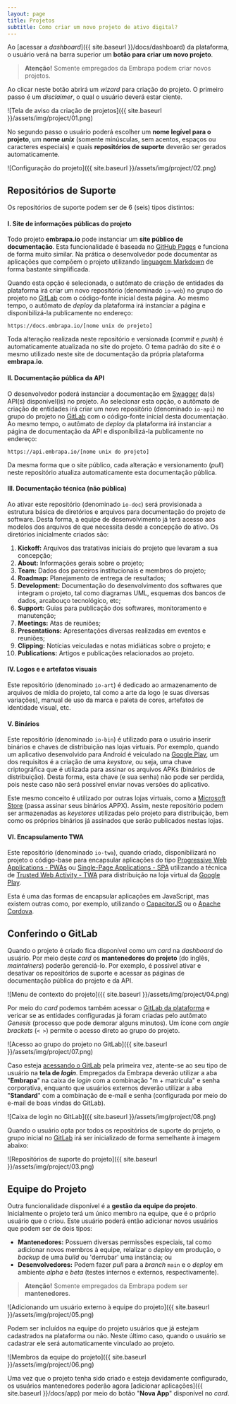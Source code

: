 ```yaml
---
layout: page
title: Projetos
subtitle: Como criar um novo projeto de ativo digital?
---
```


Ao [acessar a _dashboard_]({{ site.baseurl }}/docs/dashboard) da plataforma, o usuário verá na barra superior um **botão para criar um novo projeto**.

> **Atenção!** Somente empregados da Embrapa podem criar novos projetos.

Ao clicar neste botão abrirá um _wizard_ para criação do projeto. O primeiro passo é um _disclaimer_, o qual o usuário deverá estar ciente.

![Tela de aviso da criação de projetos]({{ site.baseurl }}/assets/img/project/01.png)

No segundo passo o usuário poderá escolher um **nome legível para o projeto**, um **nome _unix_** (somente minúsculas, sem acentos, espaços ou caracteres especiais) e quais **repositórios de suporte** deverão ser gerados automaticamente.

![Configuração do projeto]({{ site.baseurl }}/assets/img/project/02.png)

## Repositórios de Suporte

Os repositórios de suporte podem ser de 6 (seis) tipos distintos:

#### I. Site de informações públicas do projeto

Todo projeto **embrapa.io** pode instanciar um **site público de documentação**. Esta funcionalidade é baseada no [GitHub Pages](https://pages.github.com) e funciona de forma muito similar. Na prática o desenvolvedor pode documentar as aplicações que compõem o projeto utilizando [linguagem Markdown](https://www.markdownguide.org) de forma bastante simplificada.

Quando esta opção é selecionada, o autômato de criação de entidades da plataforma irá criar um novo repositório (denominado ```io-web```) no grupo do projeto no [GitLab](https://git.embrapa.io) com o código-fonte inicial desta página. Ao mesmo tempo, o autômato de _deploy_ da plataforma irá instanciar a página e disponibilizá-la publicamente no endereço:

```https://docs.embrapa.io/[nome unix do projeto]```

Toda alteração realizada neste repositório e versionada (_commit_ e _push_) é automaticamente atualizada no site do projeto. O tema padrão do site é o mesmo utilizado neste site de documentação da própria plataforma **embrapa.io**.

#### II. Documentação pública da API

O desenvolvedor poderá instanciar a documentação em [Swagger](https://swagger.io) da(s) API(s) disponível(is) no projeto. Ao selecionar esta opção, o autômato de criação de entidades irá criar um novo repositório (denominado ```io-api```) no grupo do projeto no [GitLab](https://git.embrapa.io) com o código-fonte inicial desta documentação. Ao mesmo tempo, o autômato de _deploy_ da plataforma irá instanciar a página de documentação da API e disponibilizá-la publicamente no endereço:

```https://api.embrapa.io/[nome unix do projeto]```

Da mesma forma que o site público, cada alteração e versionamento (_pull_) neste repositório atualiza automaticamente esta documentação pública.

#### III. Documentação técnica (não pública)

Ao ativar este repositório (denominado ```io-doc```) será provisionada a estrutura básica de diretórios e arquivos para documentação do projeto de software. Desta forma, a equipe de desenvolvimento já terá acesso aos modelos dos arquivos de que necessita desde a concepção do ativo. Os diretórios inicialmente criados são:

1. **Kickoff:** Arquivos das tratativas iniciais do projeto que levaram a sua concepção;
2. **About:** Informações gerais sobre o projeto;
3. **Team:** Dados dos parceiros institucionais e membros do projeto;
4. **Roadmap:** Planejamento de entrega de resultados;
5. **Development:** Documentação do desenvolvimento dos softwares que integram o projeto, tal como diagramas UML, esquemas dos bancos de dados, arcabouço tecnológico, etc;
6. **Support:** Guias para publicação dos softwares, monitoramento e manutenção;
7. **Meetings:** Atas de reuniões;
8. **Presentations:** Apresentações diversas realizadas em eventos e reuniões;
9. **Clipping:** Notícias veiculadas e notas midiáticas sobre o projeto; e
10. **Publications:** Artigos e publicações relacionados ao projeto.

#### IV. Logos e e artefatos visuais

Este repositório (denominado ```io-art```) é dedicado ao armazenamento de arquivos de mídia do projeto, tal como a arte da logo (e suas diversas variações), manual de uso da marca e paleta de cores, artefatos de identidade visual, etc.

#### V. Binários

Este repositório (denominado ```io-bin```) é utilizado para o usuário inserir binários e chaves de distribuição nas lojas virtuais. Por exemplo, quando um aplicativo desenvolvido para Android é veiculado na [Google Play](https://play.google.com/store/games), um dos requisitos é a criação de uma _keystore_, ou seja, uma chave criptográfica que é utilizada para assinar os arquivos APKs (binários de distribuição). Desta forma, esta chave (e sua senha) não pode ser perdida, pois neste caso não será possível enviar novas versões do aplicativo.

Este mesmo conceito é utilizado por outras lojas virtuais, como a [Microsoft Store](https://www.microsoft.com/pt-br/store/apps/) (passa assinar seus binários APPX). Assim, neste repositório podem ser armazenadas as _keystores_ utilizadas pelo projeto para distribuição, bem como os próprios binários já assinados que serão publicados nestas lojas.

#### VI. Encapsulamento TWA

Este repositório (denominado ```io-twa```), quando criado, disponibilizará no projeto o código-base para encapsular aplicações do tipo [Progressive Web Applications - PWAs](https://web.dev/progressive-web-apps/) ou [Single-Page Applications - SPA](https://developer.mozilla.org/en-US/docs/Glossary/SPA) utilizando a técnica de [Trusted Web Activity - TWA](https://developer.chrome.com/docs/android/trusted-web-activity/) para distribuição na loja virtual da [Google Play](https://play.google.com/store/games).

Esta é uma das formas de encapsular aplicações em JavaScript, mas existem outras como, por exemplo, utilizando o [CapacitorJS](https://capacitorjs.com) ou o [Apache Cordova](https://cordova.apache.org/).

## Conferindo o GitLab

Quando o projeto é criado fica disponível como um _card_ na _dashboard_ do usuário. Por meio deste _card_ os **mantenedores do projeto** (do inglês, _maintainers_) poderão gerenciá-lo. Por exemplo, é possível ativar e desativar os repositórios de suporte e acessar as páginas de documentação pública do projeto e da API.

![Menu de contexto do projeto]({{ site.baseurl }}/assets/img/project/04.png)

Por meio do _card_ podemos também acessar o [GitLab da plataforma](https://git.embrapa.io) e vericar se as entidades configuradas já foram criadas pelo autômato _Genesis_ (processo que pode demorar alguns minutos). Um ícone com _angle brackets_ (`< >`) permite o acesso direto ao grupo do projeto.

![Acesso ao grupo do projeto no GitLab]({{ site.baseurl }}/assets/img/project/07.png)

Caso esteja [acessando o GitLab](https://git.embrapa.io) pela primeira vez, atente-se ao seu tipo de usuário na **tela de _login_**. Empregados da Embrapa deverão utilizar a aba "**Embrapa**" na caixa de _login_ com a combinação "m + matrícula" e senha corporativa, enquanto que usuários externos deverão utilizar a aba "**Standard**" com a combinação de e-mail e senha (configurada por meio do e-mail de boas vindas do GitLab).

![Caixa de login no GitLab]({{ site.baseurl }}/assets/img/project/08.png)

Quando o usuário opta por todos os repositórios de suporte do projeto, o grupo inicial no [GitLab](https://git.embrapa.io) irá ser inicializado de forma semelhante à imagem abaixo:

![Repositórios de suporte do projeto]({{ site.baseurl }}/assets/img/project/03.png)

## Equipe do Projeto

Outra funcionalidade disponível é a **gestão da equipe do projeto**. Inicialmente o projeto terá um único membro na equipe, que é o próprio usuário que o criou. Este usuário poderá então adicionar novos usuários que podem ser de dois tipos:

- **Mantenedores:** Possuem diversas permissões especiais, tal como adicionar novos membros à equipe, relalizar o _deploy_ em produção, o _backup_ de uma _build_ ou 'derrubar' uma instância; ou
- **Desenvolvedores:** Podem fazer _pull_ para a _branch_ ```main``` e o _deploy_ em ambiente _alpha_ e _beta_ (testes internos e externos, respectivamente).

> **Atenção!** Somente empregados da Embrapa podem ser **mantenedores**.

![Adicionando um usuário externo à equipe do projeto]({{ site.baseurl }}/assets/img/project/05.png)

Podem ser incluídos na equipe do projeto usuários que já estejam cadastrados na plataforma ou não. Neste último caso, quando o usuário se cadastrar ele será automaticamente vinculado ao projeto.

![Membros da equipe do projeto]({{ site.baseurl }}/assets/img/project/06.png)

Uma vez que o projeto tenha sido criado e esteja devidamente configurado, os usuários mantenedores poderão agora [adicionar aplicações]({{ site.baseurl }}/docs/app) por meio do botão "**Nova App**" disponível no _card_.
